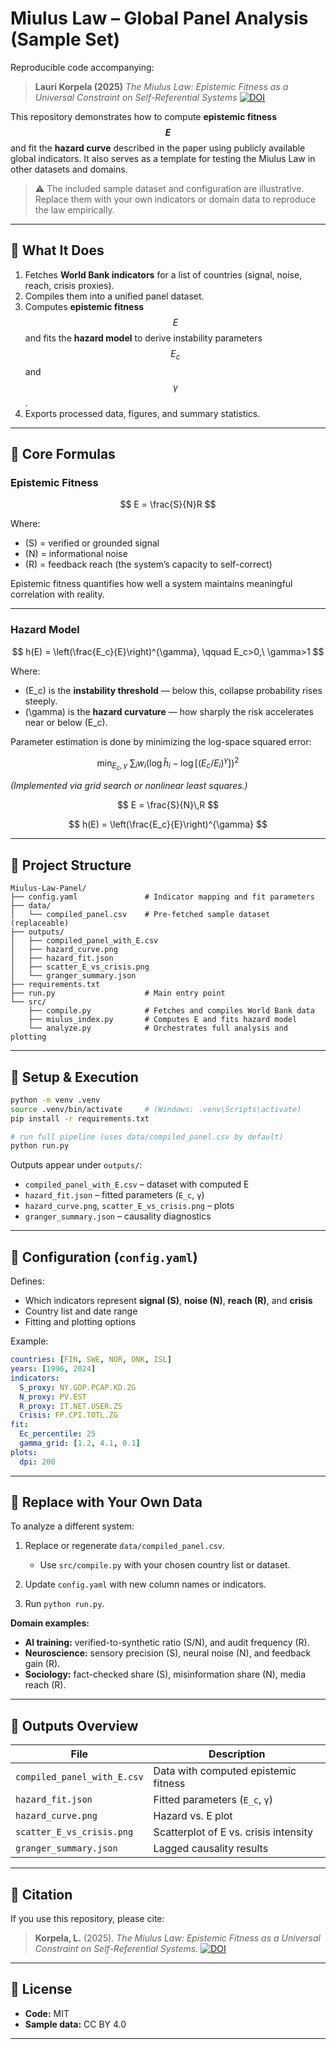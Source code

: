 # Miulus Law – Global Panel Analysis (Sample Set)

Reproducible code accompanying:

> **Lauri Korpela (2025)**
> *The Miulus Law: Epistemic Fitness as a Universal Constraint on Self-Referential Systems*
> [![DOI](https://zenodo.org/badge/DOI/10.5281/zenodo.17365378.svg)](https://doi.org/10.5281/zenodo.17365378)

This repository demonstrates how to compute **epistemic fitness $${E}$$** and fit the **hazard curve** described in the paper using publicly available global indicators.
It also serves as a template for testing the Miulus Law in other datasets and domains.

> ⚠️ The included sample dataset and configuration are illustrative. Replace them with your own indicators or domain data to reproduce the law empirically.

---

## 🔹 What It Does

1. Fetches **World Bank indicators** for a list of countries (signal, noise, reach, crisis proxies).
2. Compiles them into a unified panel dataset.
3. Computes **epistemic fitness** $${E}$$ and fits the **hazard model** to derive instability parameters $${E_c}$$ and $${\gamma}$$.
4. Exports processed data, figures, and summary statistics.

---

## 🔹 Core Formulas

### Epistemic Fitness

$$
E = \frac{S}{N}R
$$

Where:

* (S) = verified or grounded signal
* (N) = informational noise
* (R) = feedback reach (the system’s capacity to self-correct)

Epistemic fitness quantifies how well a system maintains meaningful correlation with reality.

---

### Hazard Model

$$
h(E) = \left(\frac{E_c}{E}\right)^{\gamma}, \qquad E_c>0,\ \gamma>1
$$

Where:

* (E_c) is the **instability threshold** — below this, collapse probability rises steeply.
* (\gamma) is the **hazard curvature** — how sharply the risk accelerates near or below (E_c).

Parameter estimation is done by minimizing the log-space squared error:

$$
\min_{E_c,\gamma}\ \sum_i w_i\Big(\log \hat h_i - \log \big[(E_c/E_i)^{\gamma}\big]\Big)^2
$$

*(Implemented via grid search or nonlinear least squares.)*

$$
E = \frac{S}{N}\,R
$$

$$
h(E) = \left(\frac{E_c}{E}\right)^{\gamma}
$$


---

## 🔹 Project Structure

```
Miulus-Law-Panel/
├── config.yaml               # Indicator mapping and fit parameters
├── data/
│   └── compiled_panel.csv    # Pre-fetched sample dataset (replaceable)
├── outputs/
│   ├── compiled_panel_with_E.csv
│   ├── hazard_curve.png
│   ├── hazard_fit.json
│   ├── scatter_E_vs_crisis.png
│   └── granger_summary.json
├── requirements.txt
├── run.py                    # Main entry point
└── src/
    ├── compile.py            # Fetches and compiles World Bank data
    ├── miulus_index.py       # Computes E and fits hazard model
    └── analyze.py            # Orchestrates full analysis and plotting
```

---

## 🔹 Setup & Execution

```bash
python -m venv .venv
source .venv/bin/activate     # (Windows: .venv\Scripts\activate)
pip install -r requirements.txt

# run full pipeline (uses data/compiled_panel.csv by default)
python run.py
```

Outputs appear under `outputs/`:

* `compiled_panel_with_E.csv` – dataset with computed E
* `hazard_fit.json` – fitted parameters (`E_c`, `γ`)
* `hazard_curve.png`, `scatter_E_vs_crisis.png` – plots
* `granger_summary.json` – causality diagnostics

---

## 🔹 Configuration (`config.yaml`)

Defines:

* Which indicators represent **signal (S)**, **noise (N)**, **reach (R)**, and **crisis**
* Country list and date range
* Fitting and plotting options

Example:

```yaml
countries: [FIN, SWE, NOR, DNK, ISL]
years: [1996, 2024]
indicators:
  S_proxy: NY.GDP.PCAP.KD.ZG
  N_proxy: PV.EST
  R_proxy: IT.NET.USER.ZS
  Crisis: FP.CPI.TOTL.ZG
fit:
  Ec_percentile: 25
  gamma_grid: [1.2, 4.1, 0.1]
plots:
  dpi: 200
```

---

## 🔹 Replace with Your Own Data

To analyze a different system:

1. Replace or regenerate `data/compiled_panel.csv`.

   * Use `src/compile.py` with your chosen country list or dataset.
2. Update `config.yaml` with new column names or indicators.
3. Run `python run.py`.

**Domain examples:**

* **AI training:** verified-to-synthetic ratio (S/N), and audit frequency (R).
* **Neuroscience:** sensory precision (S), neural noise (N), and feedback gain (R).
* **Sociology:** fact-checked share (S), misinformation share (N), media reach (R).

---

## 🔹 Outputs Overview

| File                        | Description                           |
| --------------------------- | ------------------------------------- |
| `compiled_panel_with_E.csv` | Data with computed epistemic fitness  |
| `hazard_fit.json`           | Fitted parameters (`E_c`, `γ`)        |
| `hazard_curve.png`          | Hazard vs. E plot                     |
| `scatter_E_vs_crisis.png`   | Scatterplot of E vs. crisis intensity |
| `granger_summary.json`      | Lagged causality results              |

---

## 🔹 Citation

If you use this repository, please cite:

> **Korpela, L.** (2025). *The Miulus Law: Epistemic Fitness as a Universal Constraint on Self-Referential Systems.* [![DOI](https://zenodo.org/badge/DOI/10.5281/zenodo.17365378.svg)](https://doi.org/10.5281/zenodo.17365378)

---

## 🔹 License

* **Code:** MIT
* **Sample data:** CC BY 4.0

---
